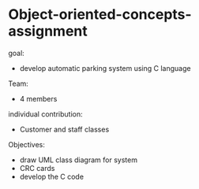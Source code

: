 # Object-oriented-concepts-assignment

goal:
- develop automatic parking system using C language

Team:
- 4 members

individual contribution:
- Customer and staff classes

Objectives:
- draw UML class diagram for system
- CRC cards
- develop the C code
